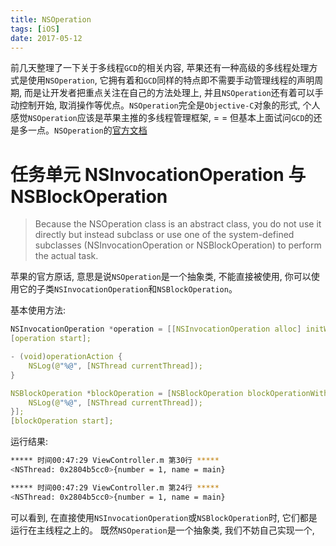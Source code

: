```yaml
---
title: NSOperation
tags: [iOS]
date: 2017-05-12
---
```

前几天整理了一下关于多线程`GCD`的相关内容, 苹果还有一种高级的多线程处理方式是使用`NSOperation`, 它拥有着和`GCD`同样的特点即不需要手动管理线程的声明周期, 而是让开发者把重点关注在自己的方法处理上, 并且`NSOperation`还有着可以手动控制开始, 取消操作等优点。`NSOperation`完全是`Objective-C`对象的形式, 个人感觉`NSOperation`应该是苹果主推的多线程管理框架, = = 但基本上面试问`GCD`的还是多一点。`NSOperation`的[官方文档](https://developer.apple.com/documentation/foundation/nsoperation)

# 任务单元 NSInvocationOperation 与 NSBlockOperation
> Because the NSOperation class is an abstract class, you do not use it directly but instead subclass or use one of the system-defined subclasses (NSInvocationOperation or NSBlockOperation) to perform the actual task. 

苹果的官方原话, 意思是说`NSOperation`是一个抽象类, 不能直接被使用, 你可以使用它的子类`NSInvocationOperation`和`NSBlockOperation`。

基本使用方法:
```cpp
NSInvocationOperation *operation = [[NSInvocationOperation alloc] initWithTarget:self selector:@selector(operationAction) object:nil];
[operation start];

- (void)operationAction {
    NSLog(@"%@", [NSThread currentThread]);
}

NSBlockOperation *blockOperation = [NSBlockOperation blockOperationWithBlock:^{
    NSLog(@"%@", [NSThread currentThread]);
}];
[blockOperation start];
```
运行结果:
```bash
***** 时间00:47:29 ViewController.m 第30行 *****
<NSThread: 0x2804b5cc0>{number = 1, name = main}

***** 时间00:47:29 ViewController.m 第24行 *****
<NSThread: 0x2804b5cc0>{number = 1, name = main}
```
可以看到, 在直接使用`NSInvocationOperation`或`NSBlockOperation`时, 它们都是运行在主线程之上的。
既然`NSOperation`是一个抽象类, 我们不妨自己实现一个,
